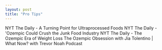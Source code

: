 ```yaml
---
layout: post
title: "Pro Tips"
---
```


NYT The Daily - A Turning Point for Ultraprocessed Foods
NYT The Daily - 'Ozempic Could Crush the Junk Food Industry
NYT The Daily - The Ozempic Era of Weight Loss
The Ozempic Obsession with Jia Tolentino | What Now? with Trevor Noah Podcast